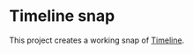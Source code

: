 # Timeline snap
This project creates a working snap of [Timeline](http://thetimelineproj.sourceforge.net/).

